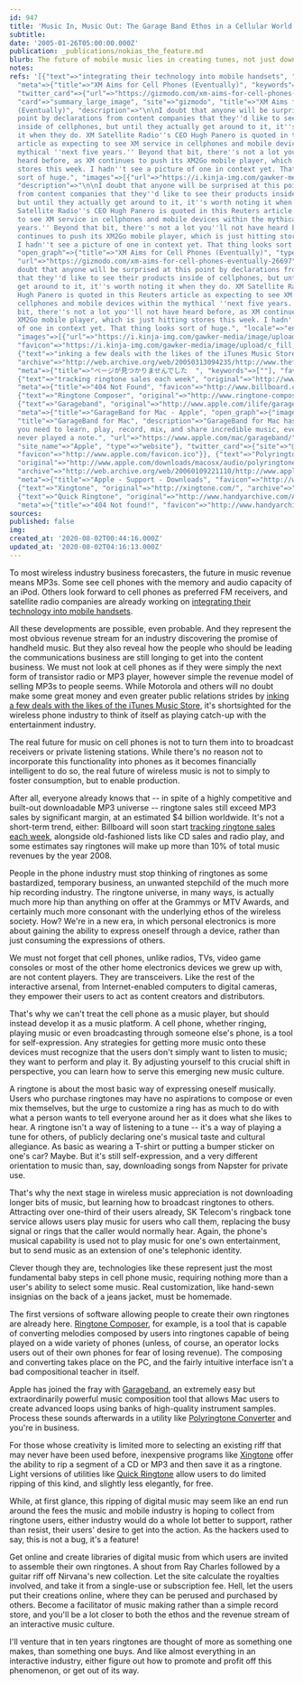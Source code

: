 ```yaml
---
id: 947
title: 'Music In, Music Out: The Garage Band Ethos in a Cellular World'
subtitle: 
date: '2005-01-26T05:00:00.000Z'
publication: _publications/nokias_the_feature.md
blurb: The future of mobile music lies in creating tunes, not just downloading them.
notes: 
refs: '[{"text"=>"integrating their technology into mobile handsets", "original"=>"http://www.gizmodo.com/gadgets/portable-media/xm-aims-for-cell-phones-eventually-026697.php",
  "meta"=>{"title"=>"XM Aims for Cell Phones (Eventually)", "keywords"=>["Gizmodo"],
  "twitter_card"=>{"url"=>"https://gizmodo.com/xm-aims-for-cell-phones-eventually-26697",
  "card"=>"summary_large_image", "site"=>"gizmodo", "title"=>"XM Aims for Cell Phones
  (Eventually)", "description"=>"\n\nI doubt that anyone will be surprised at this
  point by declarations from content companies that they''d like to see their products
  inside of cellphones, but until they actually get around to it, it''s worth noting
  it when they do. XM Satellite Radio''s CEO Hugh Panero is quoted in this Reuters
  article as expecting to see XM service in cellphones and mobile devices within the
  mythical ''next five years.'' Beyond that bit, there''s not a lot you''ll not have
  heard before, as XM continues to push its XM2Go mobile player, which is just hitting
  stores this week. I hadn''t see a picture of one in context yet. That thing looks
  sort of huge.", "images"=>[{"url"=>"https://i.kinja-img.com/gawker-media/image/upload/c_fill,f_auto,fl_progressive,g_center,h_675,pg_1,q_80,w_1200/Image_Not_Found_1x_qjofp8.png"}]},
  "description"=>"\n\nI doubt that anyone will be surprised at this point by declarations
  from content companies that they''d like to see their products inside of cellphones,
  but until they actually get around to it, it''s worth noting it when they do. XM
  Satellite Radio''s CEO Hugh Panero is quoted in this Reuters article as expecting
  to see XM service in cellphones and mobile devices within the mythical ''next five
  years.'' Beyond that bit, there''s not a lot you''ll not have heard before, as XM
  continues to push its XM2Go mobile player, which is just hitting stores this week.
  I hadn''t see a picture of one in context yet. That thing looks sort of huge.",
  "open_graph"=>{"title"=>"XM Aims for Cell Phones (Eventually)", "type"=>"article",
  "url"=>"https://gizmodo.com/xm-aims-for-cell-phones-eventually-26697", "description"=>"\n\nI
  doubt that anyone will be surprised at this point by declarations from content companies
  that they''d like to see their products inside of cellphones, but until they actually
  get around to it, it''s worth noting it when they do. XM Satellite Radio''s CEO
  Hugh Panero is quoted in this Reuters article as expecting to see XM service in
  cellphones and mobile devices within the mythical ''next five years.'' Beyond that
  bit, there''s not a lot you''ll not have heard before, as XM continues to push its
  XM2Go mobile player, which is just hitting stores this week. I hadn''t see a picture
  of one in context yet. That thing looks sort of huge.", "locale"=>"en_US", "site_name"=>"Gizmodo",
  "images"=>[{"url"=>"https://i.kinja-img.com/gawker-media/image/upload/c_fill,f_auto,fl_progressive,g_center,h_675,pg_1,q_80,w_1200/Image_Not_Found_1x_qjofp8.png"}]},
  "favicon"=>"https://i.kinja-img.com/gawker-media/image/upload/c_fill,f_auto,fl_progressive,g_center,h_80,q_80,w_80/fdj3buryz5nuzyf2k620.png"}},
  {"text"=>"inking a few deals with the likes of the iTunes Music Store", "original"=>"http://www.thefeature.com/article?articleid=100921",
  "archive"=>"http://web.archive.org/web/20050313094235/http://www.thefeature.com:80/article?articleid=100921",
  "meta"=>{"title"=>"ページが見つかりませんでした  ", "keywords"=>[""], "favicon"=>"http://www.thefeature.com/favicon.ico"}},
  {"text"=>"tracking ringtone sales each week", "original"=>"http://www.billboard.com/bb/daily/article_display.jsp?vnu_content_id=1000684908",
  "meta"=>{"title"=>"404 Not Found", "favicon"=>"http://www.billboard.com/favicon.ico"}},
  {"text"=>"Ringtone Composer", "original"=>"http://www.ringtone-composer.com/", "archive"=>"http://web.archive.org/web/20190117221203/https://ringtone-composer.com/"},
  {"text"=>"Garageband", "original"=>"http://www.apple.com/ilife/garageband/", "archive"=>"http://web.archive.org/web/20131016010047/http://www.apple.com/ilife/garageband/",
  "meta"=>{"title"=>"GarageBand for Mac - Apple", "open_graph"=>{"images"=>[{"url"=>"https://www.apple.com/v/mac/garageband/k/images/garageband/meta/og__f8l55cq8uxui.png?202001221015"}],
  "title"=>"GarageBand for Mac", "description"=>"GarageBand for Mac has everything
  you need to learn, play, record, mix, and share incredible music, even if you’ve
  never played a note.", "url"=>"https://www.apple.com/mac/garageband/", "locale"=>"en_US",
  "site_name"=>"Apple", "type"=>"website"}, "twitter_card"=>{"site"=>"@Apple", "card"=>"summary_large_image"},
  "favicon"=>"http://www.apple.com/favicon.ico"}}, {"text"=>"Polyringtone Converter",
  "original"=>"http://www.apple.com/downloads/macosx/audio/polyringtoneconverter.html",
  "archive"=>"http://web.archive.org/web/20060109221110/http://www.apple.com:80/downloads/macosx/audio/polyringtoneconverter.html",
  "meta"=>{"title"=>"Apple - Support - Downloads", "favicon"=>"http://www.apple.com/favicon.ico"}},
  {"text"=>"Xingtone", "original"=>"http://xingtone.com/", "archive"=>"http://web.archive.org/web/20200114172758/http://www.xingtone.com:80/"},
  {"text"=>"Quick Ringtone", "original"=>"http://www.handyarchive.com/Audio/Utilities-Plugins/7407-Quick-Ringtone.html",
  "meta"=>{"title"=>"404 Not found!", "favicon"=>"http://www.handyarchive.com/favicon.ico"}}]'
sources: 
published: false
img: 
created_at: '2020-08-02T00:44:16.000Z'
updated_at: '2020-08-02T04:16:13.000Z'
---
```

To most wireless industry business forecasters, the future in music revenue means MP3s. Some see cell phones with the memory and audio capacity of an iPod. Others look forward to cell phones as preferred FM receivers, and satellite radio companies are already working on [integrating their technology into mobile handsets](http://www.gizmodo.com/gadgets/portable-media/xm-aims-for-cell-phones-eventually-026697.php).

All these developments are possible, even probable. And they represent the most obvious revenue stream for an industry discovering the promise of handheld music. But they also reveal how the people who should be leading the communications business are still longing to get into the content business. We must not look at cell phones as if they were simply the next form of transistor radio or MP3 player, however simple the revenue model of selling MP3s to people seems. While Motorola and others will no doubt make some great money and even greater public relations strides by [inking a few deals with the likes of the iTunes Music Store](http://www.thefeature.com/article?articleid=100921), it's shortsighted for the wireless phone industry to think of itself as playing catch-up with the entertainment industry.

The real future for music on cell phones is not to turn them into to broadcast receivers or private listening stations. While there's no reason not to incorporate this functionality into phones as it becomes financially intelligent to do so, the real future of wireless music is not to simply to foster consumption, but to enable production.

After all, everyone already knows that -- in spite of a highly competitive and built-out downloadable MP3 universe -- ringtone sales still exceed MP3 sales by significant margin, at an estimated $4 billion worldwide. It's not a short-term trend, either: Billboard will soon start [tracking ringtone sales each week](http://www.billboard.com/bb/daily/article_display.jsp?vnu_content_id=1000684908), alongside old-fashioned lists like CD sales and radio play, and some estimates say ringtones will make up more than 10% of total music revenues by the year 2008.

People in the phone industry must stop thinking of ringtones as some bastardized, temporary business, an unwanted stepchild of the much more hip recording industry. The ringtone universe, in many ways, is actually much more hip than anything on offer at the Grammys or MTV Awards, and certainly much more consonant with the underlying ethos of the wireless society. How? We're in a new era, in which personal electronics is more about gaining the ability to express oneself through a device, rather than just consuming the expressions of others.

We must not forget that cell phones, unlike radios, TVs, video game consoles or most of the other home electronics devices we grew up with, are not content players. They are transceivers. Like the rest of the interactive arsenal, from Internet-enabled computers to digital cameras, they empower their users to act as content creators and distributors.

That's why we can't treat the cell phone as a music player, but should instead develop it as a music platform. A cell phone, whether ringing, playing music or even broadcasting through someone else's phone, is a tool for self-expression. Any strategies for getting more music onto these devices must recognize that the users don't simply want to listen to music; they want to perform and play it. By adjusting yourself to this crucial shift in perspective, you can learn how to serve this emerging new music culture.

A ringtone is about the most basic way of expressing oneself musically. Users who purchase ringtones may have no aspirations to compose or even mix themselves, but the urge to customize a ring has as much to do with what a person wants to tell everyone around her as it does what she likes to hear. A ringtone isn't a way of listening to a tune -- it's a way of playing a tune for others, of publicly declaring one's musical taste and cultural allegiance. As basic as wearing a T-shirt or putting a bumper sticker on one's car? Maybe. But it's still self-expression, and a very different orientation to music than, say, downloading songs from Napster for private use.

That's why the next stage in wireless music appreciation is not downloading longer bits of music, but learning how to broadcast ringtones to others. Attracting over one-third of their users already, SK Telecom's ringback tone service allows users play music for users who call them, replacing the busy signal or rings that the caller would normally hear. Again, the phone's musical capability is used not to play music for one's own entertainment, but to send music as an extension of one's telephonic identity.

Clever though they are, technologies like these represent just the most fundamental baby steps in cell phone music, requiring nothing more than a user's ability to select some music. Real customization, like hand-sewn insignias on the back of a jeans jacket, must be homemade.

The first versions of software allowing people to create their own ringtones are already here. [Ringtone Composer](http://www.ringtone-composer.com/), for example, is a tool that is capable of converting melodies composed by users into ringtones capable of being played on a wide variety of phones (unless, of course, an operator locks users out of their own phones for fear of losing revenue). The composing and converting takes place on the PC, and the fairly intuitive interface isn't a bad compositional teacher in itself.

Apple has joined the fray with [Garageband](http://www.apple.com/ilife/garageband/), an extremely easy but extraordinarily powerful music composition tool that allows Mac users to create advanced loops using banks of high-quality instrument samples. Process these sounds afterwards in a utility like [Polyringtone Converter](http://www.apple.com/downloads/macosx/audio/polyringtoneconverter.html) and you're in business.

For those whose creativity is limited more to selecting an existing riff that may never have been used before, inexpensive programs like [Xingtone](http://xingtone.com/) offer the ability to rip a segment of a CD or MP3 and then save it as a ringtone. Light versions of utilities like [Quick Ringtone](http://www.handyarchive.com/Audio/Utilities-Plugins/7407-Quick-Ringtone.html) allow users to do limited ripping of this kind, and slightly less elegantly, for free.

While, at first glance, this ripping of digital music may seem like an end run around the fees the music and mobile industry is hoping to collect from ringtone users, either industry would do a whole lot better to support, rather than resist, their users' desire to get into the action. As the hackers used to say, this is not a bug, it's a feature!

Get online and create libraries of digital music from which users are invited to assemble their own ringtones. A shout from Ray Charles followed by a guitar riff off Nirvana's new collection. Let the site calculate the royalties involved, and take it from a single-use or subscription fee. Hell, let the users put their creations online, where they can be perused and purchased by others. Become a facilitator of music making rather than a simple record store, and you'll be a lot closer to both the ethos and the revenue stream of an interactive music culture.

I'll venture that in ten years ringtones are thought of more as something one makes, than something one buys. And like almost everything in an interactive industry, either figure out how to promote and profit off this phenomenon, or get out of its way.
